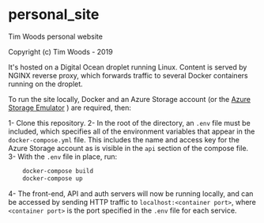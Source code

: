 # personal_site

Tim Woods personal website

Copyright (c) Tim Woods - 2019

It's hosted on a Digital Ocean droplet running Linux. Content is served by NGINX reverse
proxy, which forwards traffic to several Docker containers running on the droplet.

To run the site locally, Docker and an Azure Storage account (or the
[Azure Storage Emulator](https://docs.microsoft.com/en-us/azure/storage/common/storage-use-emulator)
) are required, then:

1- Clone this repository.
2- In the root of the directory, an `.env` file must be included, which specifies all of
the environment variables that appear in the `docker-compose.yml` file. This includes
the name and access key for the Azure Storage account as is visible in the `api`
section of the compose file.
3- With the `.env` file in place, run:

```sh
    docker-compose build
    docker-compose up
```

4- The front-end, API and auth servers will now be running locally, and can be accessed
by sending HTTP traffic to `localhost:<container port>`, where `<container port>` is the
port specified in the `.env` file for each service.
